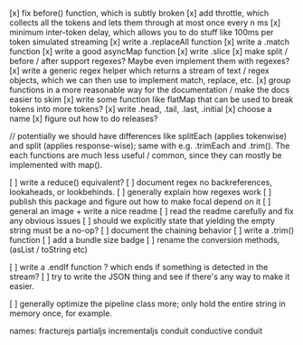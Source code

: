 [x] fix before() function, which is subtly broken
[x] add throttle, which collects all the tokens and lets them through at most once every n ms
[x] minimum inter-token delay, which allows you to do stuff like 100ms per token simulated streaming
[x] write a .replaceAll function
[x] write a .match function
[x] write a good asyncMap function
[x] write .slice
[x] make split / before / after support regexes? Maybe even implement them with regexes?
[x] write a generic regex helper which returns a stream of text / regex objects, which we can then use to implement match, replace, etc.
[x] group functions in a more reasonable way for the documentation / make the docs easier to skim
[x] write some function like flatMap that can be used to break tokens into more tokens?
[x] write .head, .tail, .last, .initial
[x] choose a name
[x] figure out how to do releases?

// potentially we should have differences like splitEach (applies tokenwise) and split (applies response-wise); same with e.g. .trimEach and .trim(). The each functions are much less useful / common, since they can mostly be implemented with map().

[ ] write a reduce() equivalent?
[ ] document regex no backreferences, lookaheads, or lookbehinds.
[ ] generally explain how regexes work
[ ] publish this package and figure out how to make focal depend on it
[ ] general an image + write a nice readme
[ ] read the readme carefully and fix any obvious issues
[ ] should we explicitly state that yielding the empty string must be a no-op?
[ ] document the chaining behavior
[ ] write a .trim() function
[ ] add a bundle size badge
[ ] rename the conversion methods, (asList / toString etc)

[ ] write a .endIf function ? which ends if something is detected in the stream?
[ ] try to write the JSON thing and see if there's any way to make it easier.

[ ] generally optimize the pipeline class more; only hold the entire string in memory once, for example.

names: fracturejs
partialjs
incrementaljs
conduit
conductive
conduit
